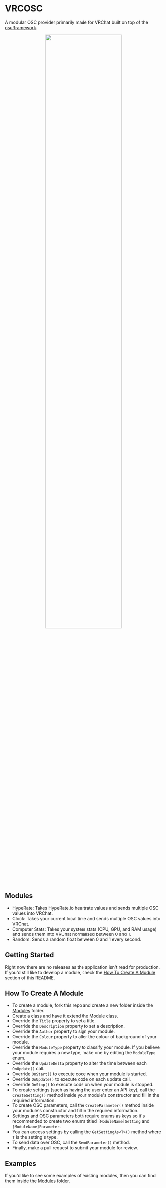 # VRCOSC
A modular OSC provider primarily made for VRChat built on top of the [osu!framework](https://github.com/ppy/osu-framework).

<p align="center"><img src="https://user-images.githubusercontent.com/29819296/160756597-749f4163-4fbc-49d8-9661-f980f15b56bf.png" width=70% height=70%></p>

## Modules
- HypeRate: Takes HypeRate.io heartrate values and sends multiple OSC values into VRChat.
- Clock: Takes your current local time and sends multiple OSC values into VRChat.
- Computer Stats: Takes your system stats (CPU, GPU, and RAM usage) and sends them into VRChat normalised between 0 and 1.
- Random: Sends a random float between 0 and 1 every second.

## Getting Started
Right now there are no releases as the application isn't read for production. If you'd still like to develop a module, check the [How To Create A Module](https://github.com/VolcanicArts/VRCOSC#how-to-create-a-module) section of this README.

## How To Create A Module
- To create a module, fork this repo and create a new folder inside the [Modules](https://github.com/VolcanicArts/VRCOSC/tree/master/VRCOSC.Game/Modules/Modules) folder.
- Create a class and have it extend the Module class.
- Override the `Title` property to set a title.
- Override the `Description` property to set a description.
- Override the `Author` property to sign your module.
- Override the `Colour` property to alter the colour of background of your module.
- Override the `ModuleType` property to classify your module. If you believe your module requires a new type, make one by editing the `ModuleType` enum.
- Override the `UpdateDelta` property to alter the time between each `OnUpdate()` call.
- Override `OnStart()` to execute code when your module is started.
- Override `OnUpdate()` to execute code on each update call.
- Override `OnStop()` to execute code on when your module is stopped.
- To create settings (such as having the user enter an API key), call the `CreateSetting()` method inside your module's constructor and fill in the required information.
- To create OSC parameters, call the `CreateParameter()` method inside your module's constructor and fill in the required information.
- Settings and OSC parameters both require enums as keys so it's recommended to create two enums titled `[ModuleName]Setting` and `[ModuleName]Parameter`.
- You can access settings by calling the `GetSettingAs<T>()` method where `T` is the setting's type.
- To send data over OSC, call the `SendParameter()` method.
- Finally, make a pull request to submit your module for review.

## Examples
If you'd like to see some examples of existing modules, then you can find them inside the [Modules](https://github.com/VolcanicArts/VRCOSC/tree/master/VRCOSC.Game/Modules/Modules) folder.
